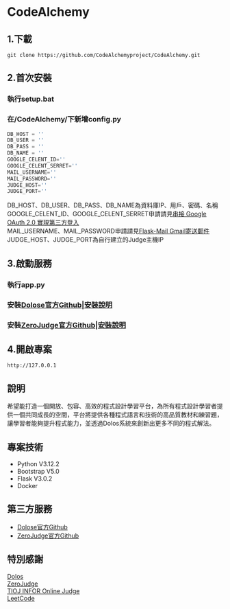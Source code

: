 # CodeAlchemy

## 1.下載
```
git clone https://github.com/CodeAlchemyproject/CodeAlchemy.git
```
## 2.首次安裝
### 執行setup.bat
### 在/CodeAlchemy/下新增config.py
  ```python
  DB_HOST = ''
  DB_USER = ''
  DB_PASS = ''
  DB_NAME = ''
  GOOGLE_CELENT_ID=''
  GOOGLE_CELENT_SERRET=''
  MAIL_USERNAME=''
  MAIL_PASSWORD=''
  JUDGE_HOST=''
  JUDGE_PORT=''
  ```
DB_HOST、DB_USER、DB_PASS、DB_NAME為資料庫IP、用戶、密碼、名稱  
GOOGLE_CELENT_ID、GOOGLE_CELENT_SERRET申請請見[串接 Google OAuth 2.0 實現第三方登入](https://growingdna.com/google-oauth-2-0-for-3rd-party-login/)  
MAIL_USERNAME、MAIL_PASSWORD申請請見[Flask-Mail Gmail寄送郵件](https://ka666wang.medium.com/flask-mail-gmail%E5%AF%84%E9%80%81%E9%83%B5%E4%BB%B6-50c4d89af91f)  
JUDGE_HOST、JUDGE_PORT為自行建立的Judge主機IP  
## 3.啟動服務
### 執行app.py
### 安裝[Dolose官方Github](https://github.com/dodona-edu/dolos)|[安裝說明](https://hackmd.io/@enyu0808/dolos-api)
### 安裝[ZeroJudge官方Github](https://github.com/jiangsir/ZeroJudge)|[安裝說明](https://hackmd.io/@enyu0808/zerojudge)
## 4.開啟專案
```
http://127.0.0.1
```
## 說明
希望能打造一個開放、包容、高效的程式設計學習平台，為所有程式設計學習者提供一個共同成長的空間，平台將提供各種程式語言和技術的高品質教材和練習題，讓學習者能夠提升程式能力，並透過Dolos系統來創新出更多不同的程式解法。
## 專案技術
* Python V3.12.2
* Bootstrap V5.0
* Flask V3.0.2
* Docker
## 第三方服務
* [Dolose官方Github](https://github.com/dodona-edu/dolos)
* [ZeroJudge官方Github](https://github.com/jiangsir/ZeroJudge)
## 特別感謝
[Dolos](https://dolos.ugent.be/)  
[ZeroJudge](https://zerojudge.tw/)  
[TIOJ INFOR Online Judge](https://tioj.ck.tp.edu.tw/)  
[LeetCode](https://leetcode.com/)
